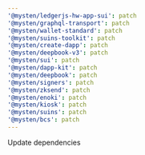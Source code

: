 ```yaml
---
'@mysten/ledgerjs-hw-app-sui': patch
'@mysten/graphql-transport': patch
'@mysten/wallet-standard': patch
'@mysten/suins-toolkit': patch
'@mysten/create-dapp': patch
'@mysten/deepbook-v3': patch
'@mysten/sui': patch
'@mysten/dapp-kit': patch
'@mysten/deepbook': patch
'@mysten/signers': patch
'@mysten/zksend': patch
'@mysten/enoki': patch
'@mysten/kiosk': patch
'@mysten/suins': patch
'@mysten/bcs': patch
---
```


Update dependencies
